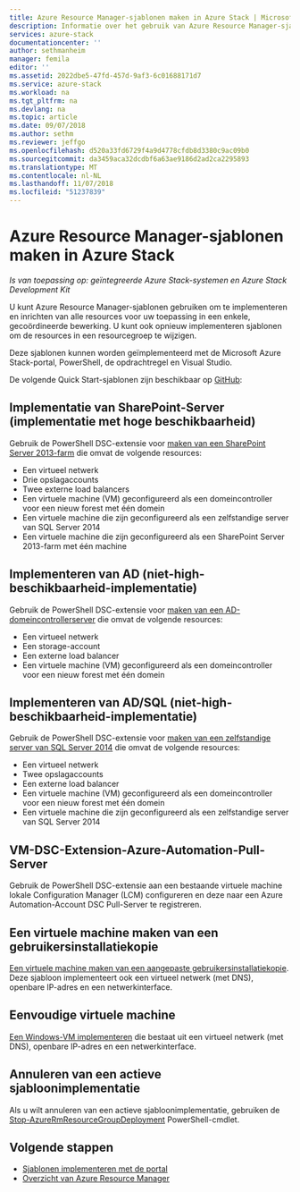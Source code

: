 ```yaml
---
title: Azure Resource Manager-sjablonen maken in Azure Stack | Microsoft Docs
description: Informatie over het gebruik van Azure Resource Manager-sjablonen in Azure Stack voor inrichting van resources.
services: azure-stack
documentationcenter: ''
author: sethmanheim
manager: femila
editor: ''
ms.assetid: 2022dbe5-47fd-457d-9af3-6c01688171d7
ms.service: azure-stack
ms.workload: na
ms.tgt_pltfrm: na
ms.devlang: na
ms.topic: article
ms.date: 09/07/2018
ms.author: sethm
ms.reviewer: jeffgo
ms.openlocfilehash: d520a33fd6729f4a9d4778cfdb8d3380c9ac09b0
ms.sourcegitcommit: da3459aca32dcdbf6a63ae9186d2ad2ca2295893
ms.translationtype: MT
ms.contentlocale: nl-NL
ms.lasthandoff: 11/07/2018
ms.locfileid: "51237839"
---
```

# <a name="use-azure-resource-manager-templates-in-azure-stack"></a>Azure Resource Manager-sjablonen maken in Azure Stack

*Is van toepassing op: geïntegreerde Azure Stack-systemen en Azure Stack Development Kit*

U kunt Azure Resource Manager-sjablonen gebruiken om te implementeren en inrichten van alle resources voor uw toepassing in een enkele, gecoördineerde bewerking. U kunt ook opnieuw implementeren sjablonen om de resources in een resourcegroep te wijzigen.

Deze sjablonen kunnen worden geïmplementeerd met de Microsoft Azure Stack-portal, PowerShell, de opdrachtregel en Visual Studio.

De volgende Quick Start-sjablonen zijn beschikbaar op [GitHub](https://aka.ms/azurestackgithub):

## <a name="deploy-sharepoint-server-non-high-availability-deployment"></a>Implementatie van SharePoint-Server (implementatie met hoge beschikbaarheid)

Gebruik de PowerShell DSC-extensie voor [maken van een SharePoint Server 2013-farm](https://github.com/Azure/AzureStack-QuickStart-Templates/tree/AzureStackTechnicalPreview1/sharepoint-2013-non-ha) die omvat de volgende resources:

* Een virtueel netwerk
* Drie opslagaccounts
* Twee externe load balancers
* Een virtuele machine (VM) geconfigureerd als een domeincontroller voor een nieuw forest met één domein
* Een virtuele machine die zijn geconfigureerd als een zelfstandige server van SQL Server 2014
* Een virtuele machine die zijn geconfigureerd als een SharePoint Server 2013-farm met één machine

## <a name="deploy-ad-non-high-availability-deployment"></a>Implementeren van AD (niet-high-beschikbaarheid-implementatie)

Gebruik de PowerShell DSC-extensie voor [maken van een AD-domeincontrollerserver](https://github.com/Azure/AzureStack-QuickStart-Templates/tree/AzureStackTechnicalPreview1/ad-non-ha) die omvat de volgende resources:

* Een virtueel netwerk
* Een storage-account
* Een externe load balancer
* Een virtuele machine (VM) geconfigureerd als een domeincontroller voor een nieuw forest met één domein

## <a name="deploy-adsql-non-high-availability-deployment"></a>Implementeren van AD/SQL (niet-high-beschikbaarheid-implementatie)

Gebruik de PowerShell DSC-extensie voor [maken van een zelfstandige server van SQL Server 2014](https://github.com/Azure/AzureStack-QuickStart-Templates/tree/AzureStackTechnicalPreview1/sql-2014-non-ha) die omvat de volgende resources:

* Een virtueel netwerk
* Twee opslagaccounts
* Een externe load balancer
* Een virtuele machine (VM) geconfigureerd als een domeincontroller voor een nieuw forest met één domein
* Een virtuele machine die zijn geconfigureerd als een zelfstandige server van SQL Server 2014

## <a name="vm-dsc-extension-azure-automation-pull-server"></a>VM-DSC-Extension-Azure-Automation-Pull-Server

Gebruik de PowerShell DSC-extensie aan een bestaande virtuele machine lokale Configuration Manager (LCM) configureren en deze naar een Azure Automation-Account DSC Pull-Server te registreren.

## <a name="create-a-virtual-machine-from-a-user-image"></a>Een virtuele machine maken van een gebruikersinstallatiekopie

[Een virtuele machine maken van een aangepaste gebruikersinstallatiekopie](https://github.com/Azure/AzureStack-QuickStart-Templates/tree/AzureStackTechnicalPreview1/101-vm-from-user-image). Deze sjabloon implementeert ook een virtueel netwerk (met DNS), openbare IP-adres en een netwerkinterface.

## <a name="basic-virtual-machine"></a>Eenvoudige virtuele machine

[Een Windows-VM implementeren](https://github.com/Azure/AzureStack-QuickStart-Templates/tree/AzureStackTechnicalPreview1/101-simple-windows-vm) die bestaat uit een virtueel netwerk (met DNS), openbare IP-adres en een netwerkinterface.

## <a name="cancel-a-running-template-deployment"></a>Annuleren van een actieve sjabloonimplementatie

Als u wilt annuleren van een actieve sjabloonimplementatie, gebruiken de [Stop-AzureRmResourceGroupDeployment](/powershell/module/azurerm.resources/stop-azurermresourcegroupdeployment) PowerShell-cmdlet.

## <a name="next-steps"></a>Volgende stappen

* [Sjablonen implementeren met de portal](azure-stack-deploy-template-portal.md)
* [Overzicht van Azure Resource Manager](../../azure-resource-manager/resource-group-overview.md)
